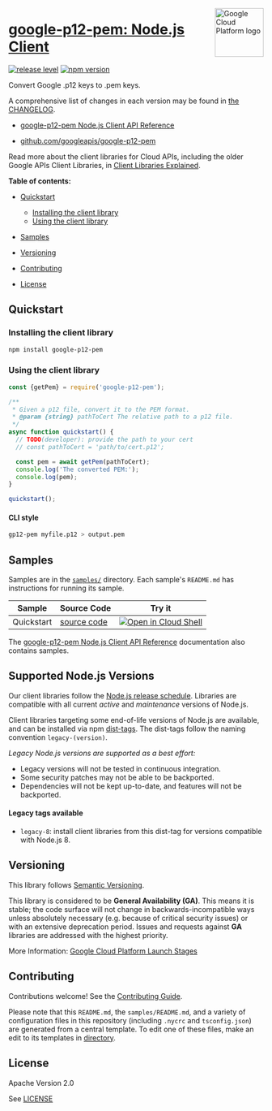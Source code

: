 [//]: # "This README.md file is auto-generated, all changes to this file will be lost."
[//]: # "To regenerate it, use `python -m synthtool`."
<img src="https://avatars2.githubusercontent.com/u/2810941?v=3&s=96" alt="Google Cloud Platform logo" title="Google Cloud Platform" align="right" height="96" width="96"/>

# [google-p12-pem: Node.js Client](https://github.com/googleapis/google-p12-pem)

[![release level](https://img.shields.io/badge/release%20level-general%20availability%20%28GA%29-brightgreen.svg?style=flat)](https://cloud.google.com/terms/launch-stages)
[![npm version](https://img.shields.io/npm/v/google-p12-pem.svg)](https://www.npmjs.org/package/google-p12-pem)




Convert Google .p12 keys to .pem keys.


A comprehensive list of changes in each version may be found in
[the CHANGELOG](https://github.com/googleapis/google-p12-pem/blob/main/CHANGELOG.md).

* [google-p12-pem Node.js Client API Reference][client-docs]

* [github.com/googleapis/google-p12-pem](https://github.com/googleapis/google-p12-pem)

Read more about the client libraries for Cloud APIs, including the older
Google APIs Client Libraries, in [Client Libraries Explained][explained].

[explained]: https://cloud.google.com/apis/docs/client-libraries-explained

**Table of contents:**


* [Quickstart](#quickstart)

  * [Installing the client library](#installing-the-client-library)
  * [Using the client library](#using-the-client-library)
* [Samples](#samples)
* [Versioning](#versioning)
* [Contributing](#contributing)
* [License](#license)

## Quickstart

### Installing the client library

```bash
npm install google-p12-pem
```


### Using the client library

```javascript
const {getPem} = require('google-p12-pem');

/**
 * Given a p12 file, convert it to the PEM format.
 * @param {string} pathToCert The relative path to a p12 file.
 */
async function quickstart() {
  // TODO(developer): provide the path to your cert
  // const pathToCert = 'path/to/cert.p12';

  const pem = await getPem(pathToCert);
  console.log('The converted PEM:');
  console.log(pem);
}

quickstart();

```
#### CLI style

``` sh
gp12-pem myfile.p12 > output.pem
```


## Samples

Samples are in the [`samples/`](https://github.com/googleapis/google-p12-pem/tree/main/samples) directory. Each sample's `README.md` has instructions for running its sample.

| Sample                      | Source Code                       | Try it |
| --------------------------- | --------------------------------- | ------ |
| Quickstart | [source code](https://github.com/googleapis/google-p12-pem/blob/main/samples/quickstart.js) | [![Open in Cloud Shell][shell_img]](https://console.cloud.google.com/cloudshell/open?git_repo=https://github.com/googleapis/google-p12-pem&page=editor&open_in_editor=samples/quickstart.js,samples/README.md) |



The [google-p12-pem Node.js Client API Reference][client-docs] documentation
also contains samples.

## Supported Node.js Versions

Our client libraries follow the [Node.js release schedule](https://nodejs.org/en/about/releases/).
Libraries are compatible with all current _active_ and _maintenance_ versions of
Node.js.

Client libraries targeting some end-of-life versions of Node.js are available, and
can be installed via npm [dist-tags](https://docs.npmjs.com/cli/dist-tag).
The dist-tags follow the naming convention `legacy-(version)`.

_Legacy Node.js versions are supported as a best effort:_

* Legacy versions will not be tested in continuous integration.
* Some security patches may not be able to be backported.
* Dependencies will not be kept up-to-date, and features will not be backported.

#### Legacy tags available

* `legacy-8`: install client libraries from this dist-tag for versions
  compatible with Node.js 8.

## Versioning

This library follows [Semantic Versioning](http://semver.org/).


This library is considered to be **General Availability (GA)**. This means it
is stable; the code surface will not change in backwards-incompatible ways
unless absolutely necessary (e.g. because of critical security issues) or with
an extensive deprecation period. Issues and requests against **GA** libraries
are addressed with the highest priority.







More Information: [Google Cloud Platform Launch Stages][launch_stages]

[launch_stages]: https://cloud.google.com/terms/launch-stages

## Contributing

Contributions welcome! See the [Contributing Guide](https://github.com/googleapis/google-p12-pem/blob/main/CONTRIBUTING.md).

Please note that this `README.md`, the `samples/README.md`,
and a variety of configuration files in this repository (including `.nycrc` and `tsconfig.json`)
are generated from a central template. To edit one of these files, make an edit
to its templates in
[directory](https://github.com/googleapis/synthtool).

## License

Apache Version 2.0

See [LICENSE](https://github.com/googleapis/google-p12-pem/blob/main/LICENSE)

[client-docs]: https://googleapis.dev/nodejs/google-p12-pem/latest/

[shell_img]: https://gstatic.com/cloudssh/images/open-btn.png
[projects]: https://console.cloud.google.com/project
[billing]: https://support.google.com/cloud/answer/6293499#enable-billing

[auth]: https://cloud.google.com/docs/authentication/getting-started
